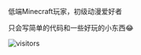 低端Minecraft玩家，初级动漫爱好者

只会写简单的代码和一些好玩的小东西😂

![visitors](https://visitor-badge.glitch.me/badge?page_id=mzdluo123.mzdluo123.readme)
